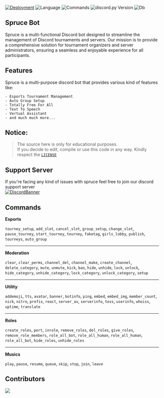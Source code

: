 [![Deployment](https://github.com/Hunter87ff/Spruce/actions/workflows/py_application.yml/badge.svg)](https://github.com/Hunter87ff/Spruce/actions/workflows/py_application.yml)
![Language](https://img.shields.io/badge/lang-Python%203.10-blue)
![Commands](https://img.shields.io/badge/87+-Commands-violet)
![discord.py Version](https://img.shields.io/badge/lib-discord.py%202.3.0-skyblue)
![Db](https://img.shields.io/badge/db-MongoDB-green)
<!--<img align="right" style="border-radius:6px;" src="https://avatars.githubusercontent.com/u/105124146?s=200&v=4" alt="Spruce">-->
## Spruce Bot

Spruce is a multi-functional Discord bot designed to streamline the management of Discord tournaments and servers. Our mission is to provide a comprehensive solution for tournament organizers and server administrators, ensuring a seamless and enjoyable experience for all participants.


## Features
Spruce is a multi-purpose discord bot that provides various kind of features like:
```
- Esports Tournament Management
- Auto Group Setup
- Totally Free For All
- Text To Speech
- Vertual Assistant
- and much much more...
```

## Notice:
> The source here is only for educational purposes. <br>
If you decide to edit, compile or use this code in any way. Kindly respect the [`LICENSE`](https://github.com/Hunter87ff/hunter-bot/blob/main/LICENSE)


## Support Server
If you're facing any kind of issues with spruce feel free to join our discord support server<br> 
[![DiscordBanner](https://invidget.switchblade.xyz/vMnhpAyFZm)](https://discord.gg/vMnhpAyFZm)


## Commands
 
__**Esports**__

`tourney_setup`, `add_slot`, `cancel_slot`, `group_setup`, `change_slot`, `pause_tourney`, `start_tourney`, `tourney`, `faketag`, `girls_lobby`, `publish`, `tourneys`, `auto_group`


---------------------------------

__**Moderation**__

`clear`, `clear_perms`, `channel_del`, `channel_make`, `create_channel`, `delete_category`, `mute`, `unmute`, `kick`, `ban`, `hide`, `unhide`, `lock`, `unlock`, `hide_category`, `unhide_category`, `lock_category`, `unlock_category`, `setup`

---------------------------------

__**Utility**__

`addemoji`, `tts`, `avatar`, `banner`, `botinfo`, `ping`, `embed`, `embed_img`, `member_count`, `nick`, `nitro`, `prefix`, `react`, `server_av`, `serverinfo`, `toss`, `userinfo`, `whoiss`, `uptime`, `translate`

---------------------------------

__**Roles**__

`create_roles`, `port`, `inrole`, `remove_roles`, `del_roles`, `give_roles`, `remove_role_members`, `role_all_bot`, `role_all_human`, `role_all_human`, `role_all_bot`, `hide_roles`, `unhide_roles`

---------------------------------


__**Musics**__

`play`, `pause`, `resume`, `queue`, `skip`, `stop`, `join`, `leave`


## Contributors
<a href="https://github.com/spruce87/spruce/graphs/contributors">
  <img src="https://contrib.rocks/image?repo=spruce87/Spruce-Bot" />
</a>
